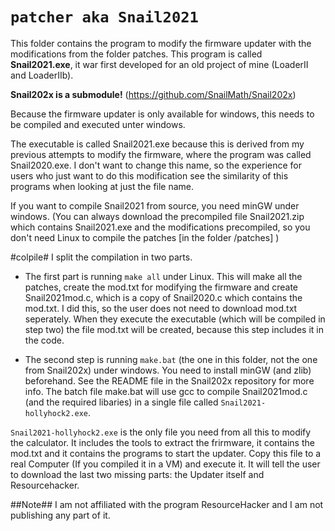 # `patcher aka Snail2021`
This folder contains the program to modify the firmware updater with the modifications from the folder patches. This program is called __Snail2021.exe__, it war first developed for an old project of mine (LoaderII and LoaderIIb). 

__Snail202x is a submodule!__ (https://github.com/SnailMath/Snail202x)

Because the firmware updater is only available for windows, this needs to be compiled and executed unter windows.

The executable is called Snail2021.exe because this is derived from my previous attempts to modify the firmware, where the program was called Snail2020.exe. I don't want to change this name, so the experience for users who just want to do this modification see the similarity of this programs when looking at just the file name.

If you want to compile Snail2021 from source, you need minGW under windows.
(You can always download the precompiled file Snail2021.zip which contains Snail2021.exe and the modifications precompiled, so you don't need Linux to compile the patches [in the folder /patches] )

#colpile#
I split the compilation in two parts.

- The first part is running `make all` under Linux. This will make all the patches, create the mod.txt for modifying the firmware and create Snail2021mod.c,
which is a copy of Snail2020.c which contains the mod.txt. 
I did this, so the user does not need to download mod.txt seperately. 
When they execute the executable (which will be compiled in step two) the file
mod.txt will be created, because this step includes it in the code.

- The second step is running `make.bat` (the one in this folder, not the one from Snail202x) under windows.
You need to install minGW (and zlib) beforehand. See the README file in the Snail202x repository for more info.
The batch file make.bat will use gcc to compile Snail2021mod.c (and the required libaries) in a single file called `Snail2021-hollyhock2.exe`.

`Snail2021-hollyhock2.exe` is the only file you need from all this to modify the calculator.
It includes the tools to extract the frirmware, it contains the mod.txt and it contains the programs to start the updater.
Copy this file to a real Computer (If you compiled it in a VM) and execute it.
It will tell the user to download the last two missing parts: the Updater itself and Resourcehacker.



##Note##
I am not affiliated with the program ResourceHacker and I am not publishing any part of it. 
